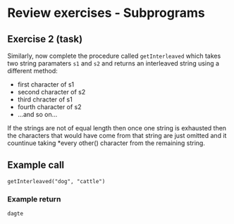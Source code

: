 # Review exercises - Subprograms
## Exercise 2 (task)

Similarly, now complete the procedure called `getInterleaved` which takes two string paramaters `s1` and `s2` and returns an interleaved string using a different method:
- first character of s1
- second character of s2
- third chracter of s1
- fourth character of s2
- ...and so on...

If the strings are not of equal length then once one string is exhausted then the characters that would have come from that string are just omitted and it countinue taking *every other() character from the remaining string.

## Example call
```
getInterleaved("dog", "cattle")
```

### Example return
```
dagte
```


